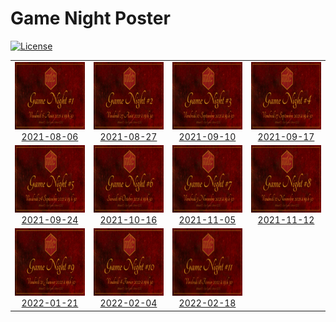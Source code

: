
<!-- README.md is generated from README.Rmd. Please edit that file -->

# Game Night Poster

<!-- badges: start -->

[![License](https://img.shields.io/github/license/mcanouil/game-night)](LICENSE)
<!-- badges: end -->

<table>
<tr>
<td align="center">
<a href="posters/2021-08-06"><img alt="Poster for 2021-08-06 game night" src="thumbs/2021-08-06.png" width="192" height="108" /><br/>2021-08-06</a>
</td>
<td align="center">
<a href="posters/2021-08-27"><img alt="Poster for 2021-08-27 game night" src="thumbs/2021-08-27.png" width="192" height="108" /><br/>2021-08-27</a>
</td>
<td align="center">
<a href="posters/2021-09-10"><img alt="Poster for 2021-09-10 game night" src="thumbs/2021-09-10.png" width="192" height="108" /><br/>2021-09-10</a>
</td>
<td align="center">
<a href="posters/2021-09-17"><img alt="Poster for 2021-09-17 game night" src="thumbs/2021-09-17.png" width="192" height="108" /><br/>2021-09-17</a>
</td>
</tr>
<tr>
<td align="center">
<a href="posters/2021-09-24"><img alt="Poster for 2021-09-24 game night" src="thumbs/2021-09-24.png" width="192" height="108" /><br/>2021-09-24</a>
</td>
<td align="center">
<a href="posters/2021-10-16"><img alt="Poster for 2021-10-16 game night" src="thumbs/2021-10-16.png" width="192" height="108" /><br/>2021-10-16</a>
</td>
<td align="center">
<a href="posters/2021-11-05"><img alt="Poster for 2021-11-05 game night" src="thumbs/2021-11-05.png" width="192" height="108" /><br/>2021-11-05</a>
</td>
<td align="center">
<a href="posters/2021-11-12"><img alt="Poster for 2021-11-12 game night" src="thumbs/2021-11-12.png" width="192" height="108" /><br/>2021-11-12</a>
</td>
</tr>
<tr>
<td align="center">
<a href="posters/2022-01-21"><img alt="Poster for 2022-01-21 game night" src="thumbs/2022-01-21.png" width="192" height="108" /><br/>2022-01-21</a>
</td>
<td align="center">
<a href="posters/2022-02-04"><img alt="Poster for 2022-02-04 game night" src="thumbs/2022-02-04.png" width="192" height="108" /><br/>2022-02-04</a>
</td>
<td align="center">
<a href="posters/2022-02-18"><img alt="Poster for 2022-02-18 game night" src="thumbs/2022-02-18.png" width="192" height="108" /><br/>2022-02-18</a>
</td>
</tr>
</table>
